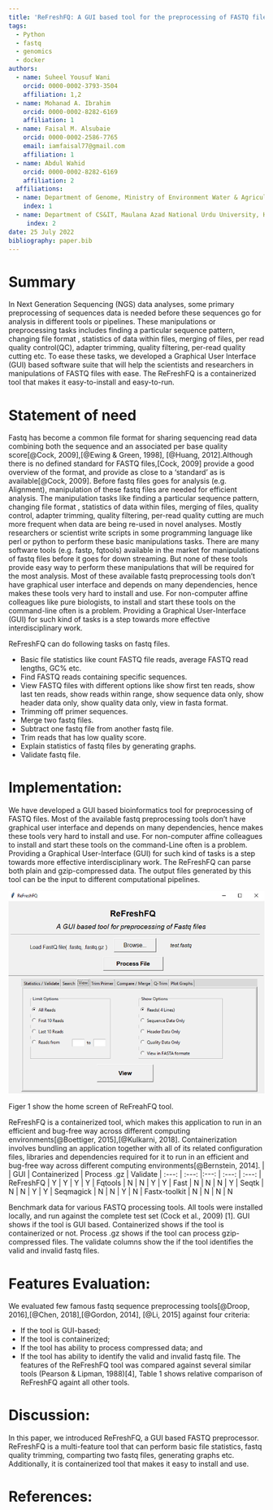 ```yaml
---
title: 'ReFreshFQ: A GUI based tool for the preprocessing of FASTQ files'
tags:  
  - Python
  - fastq
  - genomics
  - docker
authors:
  - name: Suheel Yousuf Wani
    orcid: 0000-0002-3793-3504
    affiliation: 1,2
  - name: Mohanad A. Ibrahim 
    orcid: 0000-0002-8282-6169
    affiliation: 1
  - name: Faisal M. Alsubaie
    orcid: 0000-0002-2586-7765
    email: iamfaisal77@gmail.com
    affiliation: 1
  - name: Abdul Wahid 
    orcid: 0000-0002-8282-6169
    affiliation: 2
  affiliations:
  - name: Department of Genome, Ministry of Environment Water & Agriculture, Riyadh, KSA
    index: 1
  - name: Department of CS&IT, Maulana Azad National Urdu University, Hyderabad, India
     index: 2
date: 25 July 2022  
bibliography: paper.bib
---
```


# Summary
In Next Generation Sequencing (NGS) data analyses, some primary preprocessing of sequences data is needed before these sequences go for analysis in different tools or pipelines. These manipulations or preprocessing tasks includes finding a particular sequence pattern, changing file format , statistics of data within files, merging of files, per read quality control(QC), adapter trimming, quality filtering, per-read quality cutting etc. To ease these tasks, we developed a Graphical User Interface (GUI) based software suite that will help the scientists and researchers in manipulations of FASTQ files with ease. The ReFreshFQ is a containerized tool that makes it easy-to-install and easy-to-run. 

# Statement of need
Fastq has become a common file format for sharing sequencing read data combining both the sequence and an associated per base quality score[@Cock, 2009],[@Ewing & Green, 1998], [@Huang, 2012].Although there is no defined standard for FASTQ files,[Cock, 2009] provide a good overview of the format, and provide as close to a ‘standard’ as is available[@Cock, 2009].
Before fastq files goes for analysis (e.g. Alignment), manipulation of these fastq files are needed for efficient analysis. The manipulation tasks like finding a particular sequence pattern, changing file format , statistics of data within files, merging of files, quality control, adapter trimming, quality filtering, per-read quality cutting are much more frequent when data are being re-used in novel analyses. Mostly researchers or scientist write scripts in some programming language like perl or python to perform these basic manipulations tasks. There are many software tools (e.g. fastp, fqtools) available in the market for manipulations of fastq files before it goes for down streaming. But none of these tools provide easy way to perform these manipulations that will be required for the most analysis. Most of these available fastq preprocessing tools don’t have graphical user interface and depends on many dependencies, hence makes these tools very hard to install and use. For non-computer affine colleagues like pure biologists, to install and start these tools on the command-line often is a problem. Providing a Graphical User-Interface (GUI) for such kind of tasks is a step towards more effective interdisciplinary work.

ReFreshFQ can do following tasks on fastq files.
- Basic file statistics like count FASTQ file reads, average FASTQ read lengths, GC% etc.
- Find FASTQ reads containing specific sequences.
- View FASTQ files with different options like show first ten reads, show last ten reads, show reads within range, show sequence data only, show            header data only, show quality data only, view in fasta format.
- Trimming off primer sequences.
- Merge two fastq files.
- Subtract one fastq file from another fastq file.
- Trim reads that has low quality score.
- Explain statistics of fastq files by generating graphs. 
-  Validate fastq file.

# Implementation:
We have developed a GUI based bioinformatics tool for preprocessing of FASTQ files. Most of the available fastq preprocessing tools don’t have graphical user interface and depends on many dependencies, hence makes these tools very hard to install and use. For non-computer affine colleagues to install and start these tools on the command-Line often is a problem. Providing a Graphical User-Interface (GUI) for such kind of tasks is a step towards more effective interdisciplinary work. The ReFreshFQ can parse both plain and gzip-compressed data. The output files generated by this tool can be the input to different computational pipelines.

![Home Screen](https://github.com/suheelyousuf/ReFreshFQ/blob/master/screens/Capture3.PNG)

 Figer 1 show the home screen of ReFreahFQ tool.
 
 ReFreshFQ is a containerized tool, which makes this application to run in an efficient and bug-free way across different computing environments[@Boettiger, 2015],[@Kulkarni, 2018]. Containerization involves bundling an application together with all of its related configuration files, libraries and dependencies required for it to run in an efficient and bug-free way across different computing environments[@Bernstein, 2014].
|   | GUI           |    Containerized   | Process .gz  | Validate 
| :---: | :---: |:---: | :---: | :---:
| ReFreshFQ  | Y  | Y | Y | Y 
| Fqtools  | N  | N | Y | Y 
| Fast | N  | N | N | Y 
| Seqtk  | N  | N | Y | Y 
| Seqmagick  | N  | N | Y | N 
| Fastx-toolkit  | N  | N | N | N 


Benchmark data for various FASTQ processing tools. All tools were installed locally, and run against the complete test set (Cock et al., 2009) [1]. GUI shows if the tool is GUI based. Containerized shows if the tool is containerized or not. Process .gz shows if the tool can process  gzip-compressed files. The validate columns show the if the tool identifies the valid and invalid fastq files.

# Features Evaluation: 
We evaluated few famous fastq sequence preprocessing tools[@Droop, 2016],[@Chen, 2018],[@Gordon, 2014], [@Li, 2015] against four criteria:
- If the tool is GUI-based;
- If the tool is containerized;
- If the tool has ability to process compressed data; and
- If the tool has ability to identify the valid and invalid fastq file.
The features of the ReFreshFQ tool was compared against several similar tools (Pearson & Lipman, 1988)[4], Table 1 shows relative comparison of ReFreshFQ againt all other tools.

# Discussion:
In this paper, we introduced ReFreshFQ, a GUI based FASTQ preprocessor. ReFreshFQ is a multi-feature tool that can perform basic file statistics, fastq quality trimming, comparting two fastq files, generating graphs etc. Additionally, it is containerized tool that makes it easy to install and use.

# References:

